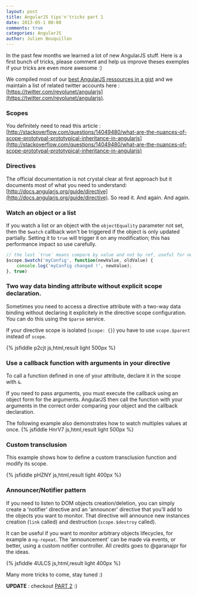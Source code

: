 ```yaml
---
layout: post
title: AngularJS tips'n'tricks part 1
date: 2013-05-1 00:00
comments: true
categories: AngularJS
author: Julien Bouquillon
---
```



In the past few months we learned a lot of new AngularJS stuff. Here is a first bunch of tricks, please comment and help us improve theses exemples if your tricks are even more awesome :)

We compiled most of our [best AngularJS ressources in a gist](https://gist.github.com/revolunet/4657146) and we maintain a list of related  twitter accounts here : [https://twitter.com/revolunet/angularjs](https://twitter.com/revolunet/angularjs).

### Scopes
You definitely need to read this article : [http://stackoverflow.com/questions/14049480/what-are-the-nuances-of-scope-prototypal-prototypical-inheritance-in-angularjs](http://stackoverflow.com/questions/14049480/what-are-the-nuances-of-scope-prototypal-prototypical-inheritance-in-angularjs)

### Directives
The official documentation is not crystal clear at first approach but it documents most of what you need to understand: [http://docs.angularjs.org/guide/directive](http://docs.angularjs.org/guide/directive). So read it. And again. And again.

### Watch an object or a list
If you watch a list or an object with the `objectEquality` parameter not set, then the `$watch` callback won't be triggered if the object is only updated partially. Setting it to `true` will trigger it on any modification; this has performance impact so use carefully.

```js
// the last `true` means compare by value and not by ref, useful for nested objects :)
$scope.$watch('myConfig', function(newValue, oldValue) {
    console.log('myConfig changed !', newValue);
}, true)
```

### Two way data binding attribute without explicit scope declaration.
Sometimes you need to access a directive attribute with a two-way data binding without declaring it explicitely in the directive scope configuration. You can do this using the `$parse` service. 

If your directive scope is isolated (`scope: {}`) you have to use `scope.$parent` instead of `scope`.

{% jsfiddle p2cjt js,html,result light 500px %}

### Use a callback function with arguments in your directive
To call a function defined in one of your attribute, declare it in the scope with `&`.

If you need to pass arguments, you must execute the callback using an object form for the arguments. AngularJS then call the function with your arguments in the correct order comparing your object and the callback declaration.

The following example also demonstrates how to watch multiples values at once.
{% jsfiddle HnrV7 js,html,result light 500px %}

### Custom transclusion

This example shows how to define a custom transclusion function and modify its scope.

{% jsfiddle pHZNY js,html,result light 400px %}

### Announcer/Notifier pattern

If you need to listen to DOM objects creation/deletion, you can simply create a 'notifier' directive and an 'announcer' directive that you'll add to the objects you want to monitor. That directive will announce new instances creation (`link` called) and destruction (`scope.$destroy` called).

It can be useful if you want to monitor arbitrary objects lifecycles, for example a `ng-repeat`. The 'announcement' can be made via events, or better, using a custom notifier controller. All credits goes to @garanajpr for the ideas.

{% jsfiddle 4ULCS js,html,result light 400px %}


Many more tricks to come, stay tuned :)

**UPDATE** : checkout <a href="http://blog.revolunet.com/blog/2013/07/23/angularjs-tips-n-tricks-2/">PART 2</a> :)
